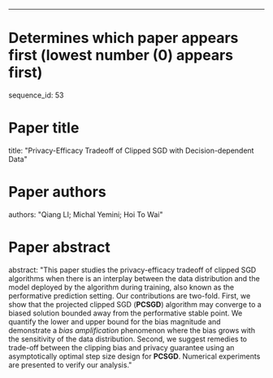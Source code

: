--- 
# Determines which paper appears first (lowest number (0) appears first)
sequence_id: 53

# Paper title 
title: "Privacy-Efficacy Tradeoff of Clipped SGD with Decision-dependent Data"

# Paper authors 
authors: "Qiang LI; Michal Yemini; Hoi To Wai"

# Paper abstract 
abstract: "This paper studies the privacy-efficacy tradeoff of clipped SGD algorithms when there is an interplay between the data distribution and the model deployed by the algorithm during training, also known as the performative prediction setting. Our contributions are two-fold. First, we show that the projected clipped SGD (**PCSGD**) algorithm may converge to a biased solution bounded away from the performative stable point. We quantify the lower and upper bound for the bias magnitude and demonstrate a *bias amplification* phenomenon where the bias grows with the sensitivity of the data distribution. Second, we suggest remedies to trade-off between the clipping bias and privacy guarantee using an asymptotically optimal step size design for **PCSGD**. Numerical experiments are presented to verify our analysis."

